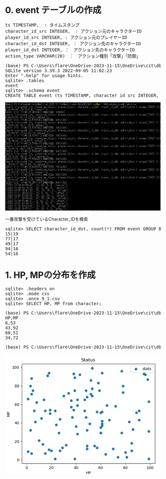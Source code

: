 # 0. event テーブルの作成
<pre>
ts TIMESTAMP,  : タイムスタンプ
character_id_src INTEGER,  : アクション元のキャラクターID
player_id_src INTEGER, : アクション元のプレイヤーID
character_id_dst INTEGER, ： アクション先のキャラクターID
player_id_dst INTEGER, ：　アクション先のキャラクターID
action_type VARCHAR(20)　：　アクション種別「攻撃」「防御」
</pre>

<pre>
(base) PS C:\Users\flare\OneDrive-2023-11-15\OneDrive\cit\db2023\9> .\sqlite3.exe .\cit-db-2023-09.db
SQLite version 3.39.3 2022-09-05 11:02:23
Enter ".help" for usage hints.
sqlite> .tables
event
sqlite> .schema event
CREATE TABLE event (ts TIMESTAMP, character_id_src INTEGER, player_id_src INTEGER, character_id_dst INTEGER, player_id_dst INTEGER, action_type VARCHAR(20));
</pre>

<img src="createEvent.png">

一番攻撃を受けているCharacter_IDを検索
<pre>
sqlite> SELECT character_id_dst, count(*) FROM event GROUP BY character_id_dst ORDER BY COUNT(*) DESC LIMIT 5;
15|19
77|17
49|17
94|16
54|16
</pre>
# 1. HP, MPの分布を作成
<pre>
sqlite> .headers on
sqlite> .mode csv
sqlite> .once 9_1.csv
sqlite> SELECT HP, MP from character;
</pre>
<pre>
(base) PS C:\Users\flare\OneDrive-2023-11-15\OneDrive\cit\db2023\9> head -n 5 .\9_1.csv
HP,MP
6,53
43,92
60,51
34,72
</pre>
<pre>
(base) PS C:\Users\flare\OneDrive-2023-11-15\OneDrive\cit\db2023\9> python .\09_scatter_HP_MP_2.py
</pre>
<img src="HPMP.png">


